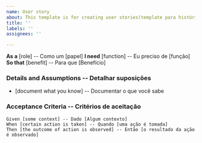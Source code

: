 ```yaml
---
name: User story
about: This template is for creating user stories(template para histórias de usuário)
title: ''
labels: ''
assignees: ''

---
```


**As a** [role]  -- Como um [papel]
 **I need** [function]  -- Eu preciso de [função]
 **So that** [benefit]  -- Para que [Benefício]
   
 ### Details and Assumptions -- Detalhar suposições
 * [document what you know] -- Documentar o que você sabe
   
 ### Acceptance Criteria  -- Critérios de aceitação
   
 ```gherkin
 Given [some context] -- Dado [Algum contexto]
 When [certain action is taken] -- Quando [uma ação é tomada]
 Then [the outcome of action is observed] -- Então [o resultado da ação é observado]
 ```
